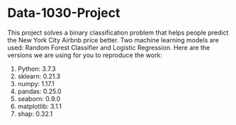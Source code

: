 # Data-1030-Project


This project solves a binary classification problem that helps people predict the New York City Airbnb price better. Two machine learning models are used: Random Forest Classifier and Logistic Regression. Here are the versions we are using for you to reproduce the work:


1. Python: 3.7.3
2. sklearn: 0.21.3
3. numpy: 1.17.1
4. pandas: 0.25.0
5. seaborn: 0.9.0
6. matplotlib: 3.1.1
7. shap: 0.32.1

```python

```
